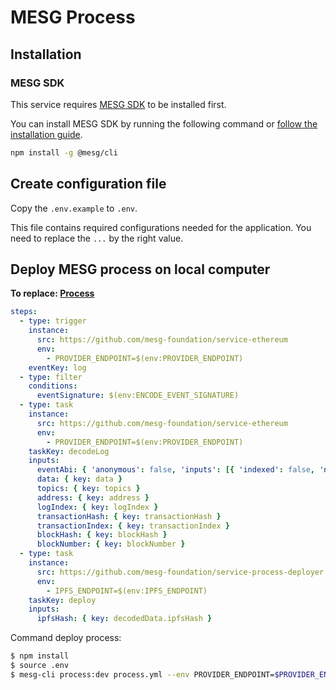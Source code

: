 # MESG Process

## Installation

### MESG SDK

This service requires [MESG SDK](https://github.com/mesg-foundation/engine) to be installed first.

You can install MESG SDK by running the following command or [follow the installation guide](https://docs.mesg.com/guide/start-here/installation.html).

```bash
npm install -g @mesg/cli
```

## Create configuration file

Copy the `.env.example` to `.env`.

This file contains required configurations needed for the application.
You need to replace the `...` by the right value.

## Deploy MESG process on local computer

**To replace: [Process](./process.yml)**

```yml
steps:
  - type: trigger
    instance:
      src: https://github.com/mesg-foundation/service-ethereum
      env:
        - PROVIDER_ENDPOINT=$(env:PROVIDER_ENDPOINT)
    eventKey: log
  - type: filter
    conditions:
      eventSignature: $(env:ENCODE_EVENT_SIGNATURE)
  - type: task
    instance:
      src: https://github.com/mesg-foundation/service-ethereum
      env:
        - PROVIDER_ENDPOINT=$(env:PROVIDER_ENDPOINT)
    taskKey: decodeLog
    inputs:
      eventAbi: { 'anonymous': false, 'inputs': [{ 'indexed': false, 'name': 'ipfsHash', 'type': 'string' }], 'name': 'MESGProcessCreate', 'type': 'event' }
      data: { key: data }
      topics: { key: topics }
      address: { key: address }
      logIndex: { key: logIndex }
      transactionHash: { key: transactionHash }
      transactionIndex: { key: transactionIndex }
      blockHash: { key: blockHash }
      blockNumber: { key: blockNumber }
  - type: task
    instance:
      src: https://github.com/mesg-foundation/service-process-deployer
      env:
        - IPFS_ENDPOINT=$(env:IPFS_ENDPOINT)
    taskKey: deploy
    inputs:
      ipfsHash: { key: decodedData.ipfsHash }

```

Command deploy process:

```bash
$ npm install
$ source .env
$ mesg-cli process:dev process.yml --env PROVIDER_ENDPOINT=$PROVIDER_ENDPOINT --env ENCODE_EVENT_SIGNATURE=$ENCODE_EVENT_SIGNATURE --env IPFS_ENDPOINT=$IPFS_ENDPOINT
```
